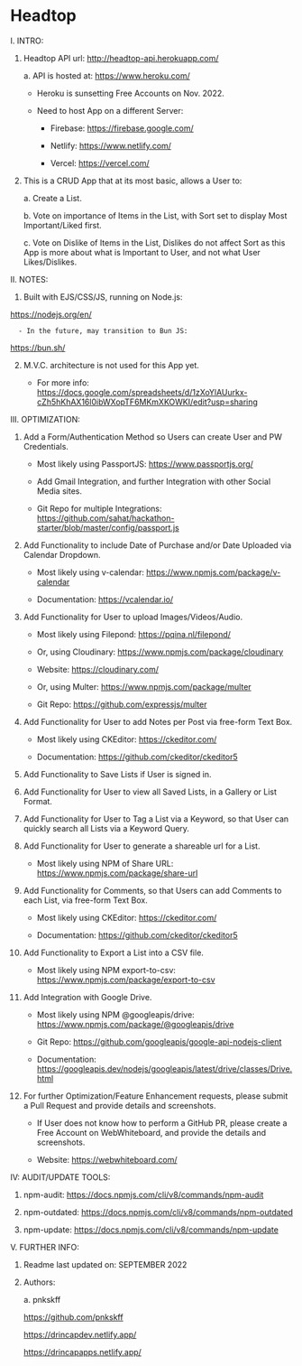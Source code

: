 # Headtop

I. INTRO:

  1. Headtop API url: http://headtop-api.herokuapp.com/
  
     a. API is hosted at: https://www.heroku.com/
     
        - Heroku is sunsetting Free Accounts on Nov. 2022.
     
        - Need to host App on a different Server: 
     
          * Firebase: https://firebase.google.com/
     
          * Netlify: https://www.netlify.com/
     
          * Vercel: https://vercel.com/

  2. This is a CRUD App that at its most basic, allows a User to:

     a. Create a List.

     b. Vote on importance of Items in the List, with Sort set to display Most Important/Liked first.

     c. Vote on Dislike of Items in the List, Dislikes do not affect Sort as this App is more about what is Important to User, and not what User Likes/Dislikes.

II. NOTES:

  1. Built with EJS/CSS/JS, running on Node.js:
  
  https://nodejs.org/en/
  
      - In the future, may transition to Bun JS:
  
  https://bun.sh/
  
  2. M.V.C. architecture is not used for this App yet.
  
     - For more info: https://docs.google.com/spreadsheets/d/1zXoYlAUurkx-cZh5hKhAX16l0ibWXopTF6MKmXKOWKI/edit?usp=sharing

III. OPTIMIZATION:

  1. Add a Form/Authentication Method so Users can create User and PW Credentials.
  
     - Most likely using PassportJS: https://www.passportjs.org/
  
     - Add Gmail Integration, and further Integration with other Social Media sites.
     
     - Git Repo for multiple Integrations: https://github.com/sahat/hackathon-starter/blob/master/config/passport.js
  
  2. Add Functionality to include Date of Purchase and/or Date Uploaded via Calendar Dropdown.
  
     - Most likely using v-calendar: https://www.npmjs.com/package/v-calendar
  
     - Documentation: https://vcalendar.io/
  
  3. Add Functionality for User to upload Images/Videos/Audio.
  
     - Most likely using Filepond: https://pqina.nl/filepond/
     
     - Or, using Cloudinary: https://www.npmjs.com/package/cloudinary
     
     - Website: https://cloudinary.com/
     
     - Or, using Multer: https://www.npmjs.com/package/multer
     
     - Git Repo: https://github.com/expressjs/multer

  4. Add Functionality for User to add Notes per Post via free-form Text Box.
  
     - Most likely using CKEditor: https://ckeditor.com/
     
     - Documentation: https://github.com/ckeditor/ckeditor5
  
  5. Add Functionality to Save Lists if User is signed in.
  
  6. Add Functionality for User to view all Saved Lists, in a Gallery or List Format.
  
  7. Add Functionality for User to Tag a List via a Keyword, so that User can quickly search all Lists via a Keyword Query.
  
  8. Add Functionality for User to generate a shareable url for a List.
  
     - Most likely using NPM of Share URL: https://www.npmjs.com/package/share-url
  
  9. Add Functionality for Comments, so that Users can add Comments to each List, via free-form Text Box.
  
     - Most likely using CKEditor: https://ckeditor.com/
     
     - Documentation: https://github.com/ckeditor/ckeditor5
  
  10. Add Functionality to Export a List into a CSV file.
  
       - Most likely using NPM export-to-csv: https://www.npmjs.com/package/export-to-csv
  
  11. Add Integration with Google Drive.
  
      - Most likely using NPM @googleapis/drive: https://www.npmjs.com/package/@googleapis/drive
  
      - Git Repo: https://github.com/googleapis/google-api-nodejs-client
  
      - Documentation: https://googleapis.dev/nodejs/googleapis/latest/drive/classes/Drive.html
  
  12. For further Optimization/Feature Enhancement requests, please submit a Pull Request and provide details and screenshots.
  
      - If User does not know how to perform a GitHub PR, please create a Free Account on WebWhiteboard, and provide the details and screenshots.
      
      - Website: https://webwhiteboard.com/
  
IV: AUDIT/UPDATE TOOLS:

   1. npm-audit: https://docs.npmjs.com/cli/v8/commands/npm-audit
   
   2. npm-outdated: https://docs.npmjs.com/cli/v8/commands/npm-outdated
   
   3. npm-update: https://docs.npmjs.com/cli/v8/commands/npm-update

V. FURTHER INFO:

   1. Readme last updated on: SEPTEMBER 2022

   2. Authors:

      a. pnkskff

      https://github.com/pnkskff

      https://drincapdev.netlify.app/

      https://drincapapps.netlify.app/
